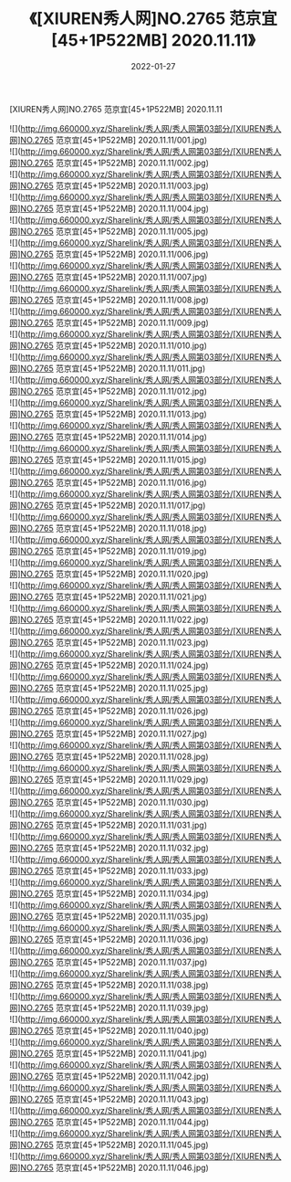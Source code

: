 ﻿---
layout: post
title:  《[XIUREN秀人网]NO.2765 范京宜[45+1P522MB] 2020.11.11》
date:   2022-01-27
img: http://img.660000.xyz/Sharelink/秀人网/秀人网第03部分/[XIUREN秀人网]NO.2765 范京宜[45+1P522MB] 2020.11.11/000.jpg
categories: [美女, 清纯, 唯美]
---

[XIUREN秀人网]NO.2765 范京宜[45+1P522MB] 2020.11.11

 ![](http://img.660000.xyz/Sharelink/秀人网/秀人网第03部分/[XIUREN秀人网]NO.2765 范京宜[45+1P522MB] 2020.11.11/001.jpg) <br>![](http://img.660000.xyz/Sharelink/秀人网/秀人网第03部分/[XIUREN秀人网]NO.2765 范京宜[45+1P522MB] 2020.11.11/002.jpg) <br>![](http://img.660000.xyz/Sharelink/秀人网/秀人网第03部分/[XIUREN秀人网]NO.2765 范京宜[45+1P522MB] 2020.11.11/003.jpg) <br>![](http://img.660000.xyz/Sharelink/秀人网/秀人网第03部分/[XIUREN秀人网]NO.2765 范京宜[45+1P522MB] 2020.11.11/004.jpg) <br>![](http://img.660000.xyz/Sharelink/秀人网/秀人网第03部分/[XIUREN秀人网]NO.2765 范京宜[45+1P522MB] 2020.11.11/005.jpg) <br>![](http://img.660000.xyz/Sharelink/秀人网/秀人网第03部分/[XIUREN秀人网]NO.2765 范京宜[45+1P522MB] 2020.11.11/006.jpg) <br>![](http://img.660000.xyz/Sharelink/秀人网/秀人网第03部分/[XIUREN秀人网]NO.2765 范京宜[45+1P522MB] 2020.11.11/007.jpg) <br>![](http://img.660000.xyz/Sharelink/秀人网/秀人网第03部分/[XIUREN秀人网]NO.2765 范京宜[45+1P522MB] 2020.11.11/008.jpg) <br>![](http://img.660000.xyz/Sharelink/秀人网/秀人网第03部分/[XIUREN秀人网]NO.2765 范京宜[45+1P522MB] 2020.11.11/009.jpg) <br>![](http://img.660000.xyz/Sharelink/秀人网/秀人网第03部分/[XIUREN秀人网]NO.2765 范京宜[45+1P522MB] 2020.11.11/010.jpg) <br>![](http://img.660000.xyz/Sharelink/秀人网/秀人网第03部分/[XIUREN秀人网]NO.2765 范京宜[45+1P522MB] 2020.11.11/011.jpg) <br>![](http://img.660000.xyz/Sharelink/秀人网/秀人网第03部分/[XIUREN秀人网]NO.2765 范京宜[45+1P522MB] 2020.11.11/012.jpg) <br>![](http://img.660000.xyz/Sharelink/秀人网/秀人网第03部分/[XIUREN秀人网]NO.2765 范京宜[45+1P522MB] 2020.11.11/013.jpg) <br>![](http://img.660000.xyz/Sharelink/秀人网/秀人网第03部分/[XIUREN秀人网]NO.2765 范京宜[45+1P522MB] 2020.11.11/014.jpg) <br>![](http://img.660000.xyz/Sharelink/秀人网/秀人网第03部分/[XIUREN秀人网]NO.2765 范京宜[45+1P522MB] 2020.11.11/015.jpg) <br>![](http://img.660000.xyz/Sharelink/秀人网/秀人网第03部分/[XIUREN秀人网]NO.2765 范京宜[45+1P522MB] 2020.11.11/016.jpg) <br>![](http://img.660000.xyz/Sharelink/秀人网/秀人网第03部分/[XIUREN秀人网]NO.2765 范京宜[45+1P522MB] 2020.11.11/017.jpg) <br>![](http://img.660000.xyz/Sharelink/秀人网/秀人网第03部分/[XIUREN秀人网]NO.2765 范京宜[45+1P522MB] 2020.11.11/018.jpg) <br>![](http://img.660000.xyz/Sharelink/秀人网/秀人网第03部分/[XIUREN秀人网]NO.2765 范京宜[45+1P522MB] 2020.11.11/019.jpg) <br>![](http://img.660000.xyz/Sharelink/秀人网/秀人网第03部分/[XIUREN秀人网]NO.2765 范京宜[45+1P522MB] 2020.11.11/020.jpg) <br>![](http://img.660000.xyz/Sharelink/秀人网/秀人网第03部分/[XIUREN秀人网]NO.2765 范京宜[45+1P522MB] 2020.11.11/021.jpg) <br>![](http://img.660000.xyz/Sharelink/秀人网/秀人网第03部分/[XIUREN秀人网]NO.2765 范京宜[45+1P522MB] 2020.11.11/022.jpg) <br>![](http://img.660000.xyz/Sharelink/秀人网/秀人网第03部分/[XIUREN秀人网]NO.2765 范京宜[45+1P522MB] 2020.11.11/023.jpg) <br>![](http://img.660000.xyz/Sharelink/秀人网/秀人网第03部分/[XIUREN秀人网]NO.2765 范京宜[45+1P522MB] 2020.11.11/024.jpg) <br>![](http://img.660000.xyz/Sharelink/秀人网/秀人网第03部分/[XIUREN秀人网]NO.2765 范京宜[45+1P522MB] 2020.11.11/025.jpg) <br>![](http://img.660000.xyz/Sharelink/秀人网/秀人网第03部分/[XIUREN秀人网]NO.2765 范京宜[45+1P522MB] 2020.11.11/026.jpg) <br>![](http://img.660000.xyz/Sharelink/秀人网/秀人网第03部分/[XIUREN秀人网]NO.2765 范京宜[45+1P522MB] 2020.11.11/027.jpg) <br>![](http://img.660000.xyz/Sharelink/秀人网/秀人网第03部分/[XIUREN秀人网]NO.2765 范京宜[45+1P522MB] 2020.11.11/028.jpg) <br>![](http://img.660000.xyz/Sharelink/秀人网/秀人网第03部分/[XIUREN秀人网]NO.2765 范京宜[45+1P522MB] 2020.11.11/029.jpg) <br>![](http://img.660000.xyz/Sharelink/秀人网/秀人网第03部分/[XIUREN秀人网]NO.2765 范京宜[45+1P522MB] 2020.11.11/030.jpg) <br>![](http://img.660000.xyz/Sharelink/秀人网/秀人网第03部分/[XIUREN秀人网]NO.2765 范京宜[45+1P522MB] 2020.11.11/031.jpg) <br>![](http://img.660000.xyz/Sharelink/秀人网/秀人网第03部分/[XIUREN秀人网]NO.2765 范京宜[45+1P522MB] 2020.11.11/032.jpg) <br>![](http://img.660000.xyz/Sharelink/秀人网/秀人网第03部分/[XIUREN秀人网]NO.2765 范京宜[45+1P522MB] 2020.11.11/033.jpg) <br>![](http://img.660000.xyz/Sharelink/秀人网/秀人网第03部分/[XIUREN秀人网]NO.2765 范京宜[45+1P522MB] 2020.11.11/034.jpg) <br>![](http://img.660000.xyz/Sharelink/秀人网/秀人网第03部分/[XIUREN秀人网]NO.2765 范京宜[45+1P522MB] 2020.11.11/035.jpg) <br>![](http://img.660000.xyz/Sharelink/秀人网/秀人网第03部分/[XIUREN秀人网]NO.2765 范京宜[45+1P522MB] 2020.11.11/036.jpg) <br>![](http://img.660000.xyz/Sharelink/秀人网/秀人网第03部分/[XIUREN秀人网]NO.2765 范京宜[45+1P522MB] 2020.11.11/037.jpg) <br>![](http://img.660000.xyz/Sharelink/秀人网/秀人网第03部分/[XIUREN秀人网]NO.2765 范京宜[45+1P522MB] 2020.11.11/038.jpg) <br>![](http://img.660000.xyz/Sharelink/秀人网/秀人网第03部分/[XIUREN秀人网]NO.2765 范京宜[45+1P522MB] 2020.11.11/039.jpg) <br>![](http://img.660000.xyz/Sharelink/秀人网/秀人网第03部分/[XIUREN秀人网]NO.2765 范京宜[45+1P522MB] 2020.11.11/040.jpg) <br>![](http://img.660000.xyz/Sharelink/秀人网/秀人网第03部分/[XIUREN秀人网]NO.2765 范京宜[45+1P522MB] 2020.11.11/041.jpg) <br>![](http://img.660000.xyz/Sharelink/秀人网/秀人网第03部分/[XIUREN秀人网]NO.2765 范京宜[45+1P522MB] 2020.11.11/042.jpg) <br>![](http://img.660000.xyz/Sharelink/秀人网/秀人网第03部分/[XIUREN秀人网]NO.2765 范京宜[45+1P522MB] 2020.11.11/043.jpg) <br>![](http://img.660000.xyz/Sharelink/秀人网/秀人网第03部分/[XIUREN秀人网]NO.2765 范京宜[45+1P522MB] 2020.11.11/044.jpg) <br>![](http://img.660000.xyz/Sharelink/秀人网/秀人网第03部分/[XIUREN秀人网]NO.2765 范京宜[45+1P522MB] 2020.11.11/045.jpg) <br>![](http://img.660000.xyz/Sharelink/秀人网/秀人网第03部分/[XIUREN秀人网]NO.2765 范京宜[45+1P522MB] 2020.11.11/046.jpg) <br>